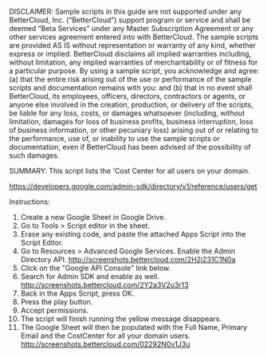 DISCLAIMER: Sample scripts in this guide are not supported under any BetterCloud, Inc. (“BetterCloud”) support program or service and shall be deemed “Beta Services” under any Master Subscription Agreement or any other services agreement entered into with BetterCloud. The sample scripts are provided AS IS without representation or warranty of any kind, whether express or implied. BetterCloud disclaims all implied warranties including, without limitation, any implied warranties of merchantability or of fitness for a particular purpose. By using a sample script, you acknowledge and agree: (a) that the entire risk arising out of the use or performance of the sample scripts and documentation remains with you: and (b) that in no event shall BetterCloud, its employees, officers, directors, contractors or agents, or anyone else involved in the creation, production, or delivery of the scripts, be liable for any loss, costs, or damages whatsoever (including, without limitation, damages for loss of business profits, business interruption, loss of business information, or other pecuniary loss) arising out of or relating to the performance, use of, or inability to use the sample scripts or documentation, even if BetterCloud has been advised of the possibility of such damages.

SUMMARY: This script lists the 'Cost Center for all users on your domain. 

https://developers.google.com/admin-sdk/directory/v1/reference/users/get

Instructions:

1. Create a new Google Sheet in Google Drive.
2. Go to Tools > Script editor in the sheet.
3.  Erase any existing code, and paste the attached Apps Script into the Script Editor. 
4. Go to Resources > Advanced Google Services. Enable the Admin Directory API. http://screenshots.bettercloud.com/2H2j231C1N0a
5. Click on the "Google API Console" link below.
6. Search for Admin SDK and enable as well. http://screenshots.bettercloud.com/2Y2a3V2u3r13
7. Back in the Apps Script, press OK.
8. Press the play button.
9. Accept permissions.
10. The script will finish running the yellow message disappears.
11. The Google Sheet will then be populated with the Full Name, Primary Email and the CostCenter for all your domain users. http://screenshots.bettercloud.com/02292N0v1J3u

